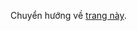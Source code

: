 Chuyển hướng về [trang này](https://github.com/hoanglong8/FoxAI-Data-Analyst/blob/main/%5BFoxAI%5D%20T%C3%A0i%20li%E1%BB%87u%20h%C6%B0%E1%BB%9Bng%20d%E1%BA%ABn%20s%E1%BB%AD%20d%E1%BB%A5ng%20GitHub.md).
